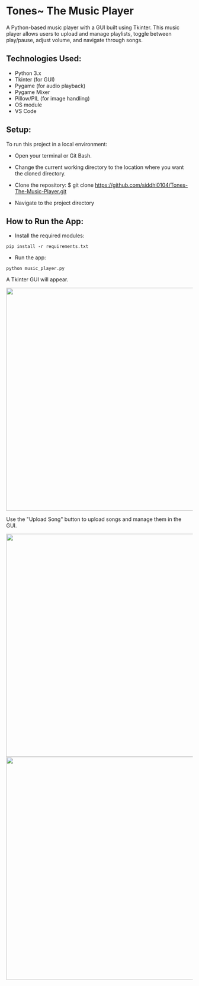 # Tones~ The Music Player

A Python-based music player with a GUI built using Tkinter. This music player allows users to upload and manage playlists, toggle between play/pause, adjust volume, and navigate through songs.

## Technologies Used:

* Python 3.x
* Tkinter (for GUI)
* Pygame (for audio playback)
* Pygame Mixer
* Pillow/PIL (for image handling)
* OS module
* VS Code

## Setup: 
To run this project in a local environment:

* Open your terminal or Git Bash.
* Change the current working directory to the location where you want the cloned directory.
* Clone the repository:
$ git clone https://github.com/siddhi0104/Tones-The-Music-Player.git

* Navigate to the project directory

## How to Run the App:

* Install the required modules:
```
pip install -r requirements.txt
```
* Run the app:
```
python music_player.py
```
A Tkinter GUI will appear. 

<img src="https://github.com/user-attachments/assets/604d6156-25d3-479a-8a51-3223621c47d1" width="600" height="600">

Use the "Upload Song" button to upload songs and manage them in the GUI.

<img src="https://github.com/user-attachments/assets/17eca39b-4748-4422-89a2-3840eb97bd35" width="700" height="600">                                               

                                                                                                                                                                    

<img src="https://github.com/user-attachments/assets/6a8894df-9589-473c-96a7-7a6039312380" width="600" height="600">


